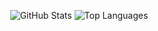 <p align="center">
  <img alt="GitHub Stats"
    src="https://github-readme-stats.vercel.app/api?username=keenjus&show_icons=true&count_private=true&hide_title=true&theme=merko&hide_border=true" />
  <img alt="Top Languages"
    src="https://github-readme-stats.vercel.app/api/top-langs/?username=keenjus&layout=compact&theme=merko&hide_border=true" />
</p>

